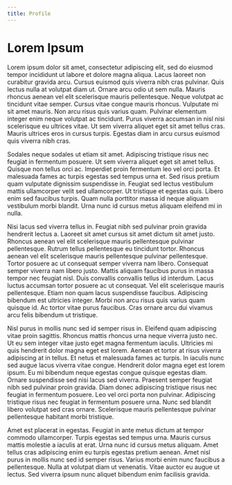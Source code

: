 ```yaml
---
title: Profile
---
```


# Lorem Ipsum


Lorem ipsum dolor sit amet, consectetur adipiscing elit, sed do eiusmod tempor incididunt ut labore et dolore magna aliqua. Lacus laoreet non curabitur gravida arcu. Cursus euismod quis viverra nibh cras pulvinar. Quis lectus nulla at volutpat diam ut. Ornare arcu odio ut sem nulla. Mauris rhoncus aenean vel elit scelerisque mauris pellentesque. Neque volutpat ac tincidunt vitae semper. Cursus vitae congue mauris rhoncus. Vulputate mi sit amet mauris. Non arcu risus quis varius quam. Pulvinar elementum integer enim neque volutpat ac tincidunt. Purus viverra accumsan in nisl nisi scelerisque eu ultrices vitae. Ut sem viverra aliquet eget sit amet tellus cras. Mauris ultrices eros in cursus turpis. Egestas diam in arcu cursus euismod quis viverra nibh cras.

Sodales neque sodales ut etiam sit amet. Adipiscing tristique risus nec feugiat in fermentum posuere. Ut sem viverra aliquet eget sit amet tellus. Quisque non tellus orci ac. Imperdiet proin fermentum leo vel orci porta. Et malesuada fames ac turpis egestas sed tempus urna et. Sed risus pretium quam vulputate dignissim suspendisse in. Feugiat sed lectus vestibulum mattis ullamcorper velit sed ullamcorper. Ut tristique et egestas quis. Libero enim sed faucibus turpis. Quam nulla porttitor massa id neque aliquam vestibulum morbi blandit. Urna nunc id cursus metus aliquam eleifend mi in nulla.

Nisi lacus sed viverra tellus in. Feugiat nibh sed pulvinar proin gravida hendrerit lectus a. Laoreet sit amet cursus sit amet dictum sit amet justo. Rhoncus aenean vel elit scelerisque mauris pellentesque pulvinar pellentesque. Rutrum tellus pellentesque eu tincidunt tortor. Rhoncus aenean vel elit scelerisque mauris pellentesque pulvinar pellentesque. Tortor posuere ac ut consequat semper viverra nam libero. Consequat semper viverra nam libero justo. Mattis aliquam faucibus purus in massa tempor nec feugiat nisl. Duis convallis convallis tellus id interdum. Lacus luctus accumsan tortor posuere ac ut consequat. Vel elit scelerisque mauris pellentesque. Etiam non quam lacus suspendisse faucibus. Adipiscing bibendum est ultricies integer. Morbi non arcu risus quis varius quam quisque id. Ac tortor vitae purus faucibus. Cras ornare arcu dui vivamus arcu felis bibendum ut tristique.

Nisl purus in mollis nunc sed id semper risus in. Eleifend quam adipiscing vitae proin sagittis. Rhoncus mattis rhoncus urna neque viverra justo nec. Ut eu sem integer vitae justo eget magna fermentum iaculis. Ultricies mi quis hendrerit dolor magna eget est lorem. Aenean et tortor at risus viverra adipiscing at in tellus. Et netus et malesuada fames ac turpis. In iaculis nunc sed augue lacus viverra vitae congue. Hendrerit dolor magna eget est lorem ipsum. Eu mi bibendum neque egestas congue quisque egestas diam. Ornare suspendisse sed nisi lacus sed viverra. Praesent semper feugiat nibh sed pulvinar proin gravida. Diam donec adipiscing tristique risus nec feugiat in fermentum posuere. Leo vel orci porta non pulvinar. Adipiscing tristique risus nec feugiat in fermentum posuere urna. Nunc sed blandit libero volutpat sed cras ornare. Scelerisque mauris pellentesque pulvinar pellentesque habitant morbi tristique.

Amet est placerat in egestas. Feugiat in ante metus dictum at tempor commodo ullamcorper. Turpis egestas sed tempus urna. Mauris cursus mattis molestie a iaculis at erat. Urna nunc id cursus metus aliquam. Amet tellus cras adipiscing enim eu turpis egestas pretium aenean. Amet nisl purus in mollis nunc sed id semper risus. Varius morbi enim nunc faucibus a pellentesque. Nulla at volutpat diam ut venenatis. Vitae auctor eu augue ut lectus. Sed viverra ipsum nunc aliquet bibendum enim facilisis gravida.

